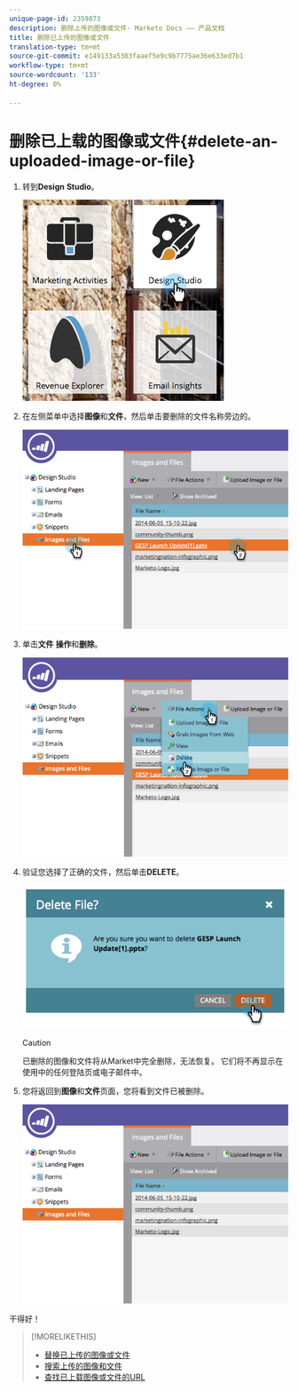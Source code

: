 ```yaml
---
unique-page-id: 2359873
description: 删除上传的图像或文件- Marketo Docs —— 产品文档
title: 删除已上传的图像或文件
translation-type: tm+mt
source-git-commit: e149133a5383faaef5e9c9b7775ae36e633ed7b1
workflow-type: tm+mt
source-wordcount: '133'
ht-degree: 0%

---
```



# 删除已上载的图像或文件{#delete-an-uploaded-image-or-file}

1. 转到&#x200B;**Design** **Studio**。

   ![](assets/designstudio-5.png)

1. 在左侧菜单中选择&#x200B;**图像**&#x200B;和&#x200B;**文件**，然后单击要删除的文件名称旁边的。

   ![](assets/image2014-9-16-11-3a18-3a15.png)

1. 单击&#x200B;**文件** **操作**&#x200B;和&#x200B;**删除**。

   ![](assets/image2014-9-16-11-3a18-3a22.png)

1. 验证您选择了正确的文件，然后单击&#x200B;**DELETE**。

   ![](assets/image2014-9-16-11-3a18-3a30.png)

   >[!CAUTION]
   >
   >已删除的图像和文件将从Market中完全删除，无法恢复。  它们将不再显示在使用中的任何登陆页或电子邮件中。

1. 您将返回到&#x200B;**图像**&#x200B;和&#x200B;**文件**&#x200B;页面，您将看到文件已被删除。

   ![](assets/image2014-9-16-11-3a19-3a0.png)

干得好！

>[!MORELIKETHIS]
>
>* [替换已上传的图像或文件](replace-an-uploaded-image-or-file.md)
>* [搜索上传的图像和文件](search-uploaded-images-and-files.md)
>* [查找已上载图像或文件的URL](find-the-url-of-an-uploaded-image-or-file.md)

>




